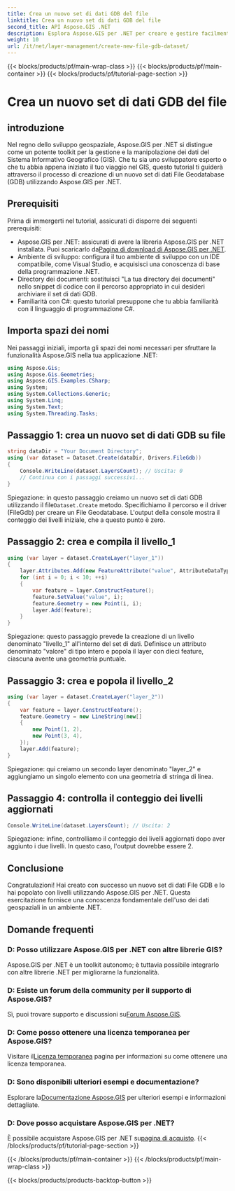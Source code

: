 ```yaml
---
title: Crea un nuovo set di dati GDB del file
linktitle: Crea un nuovo set di dati GDB del file
second_title: API Aspose.GIS .NET
description: Esplora Aspose.GIS per .NET per creare e gestire facilmente set di dati GIS. Scaricalo ora per uno sviluppo geospaziale senza interruzioni. #Aspose #GIS
weight: 10
url: /it/net/layer-management/create-new-file-gdb-dataset/
---
```


{{< blocks/products/pf/main-wrap-class >}}
{{< blocks/products/pf/main-container >}}
{{< blocks/products/pf/tutorial-page-section >}}

# Crea un nuovo set di dati GDB del file

## introduzione
Nel regno dello sviluppo geospaziale, Aspose.GIS per .NET si distingue come un potente toolkit per la gestione e la manipolazione dei dati del Sistema Informativo Geografico (GIS). Che tu sia uno sviluppatore esperto o che tu abbia appena iniziato il tuo viaggio nel GIS, questo tutorial ti guiderà attraverso il processo di creazione di un nuovo set di dati File Geodatabase (GDB) utilizzando Aspose.GIS per .NET.
## Prerequisiti
Prima di immergerti nel tutorial, assicurati di disporre dei seguenti prerequisiti:
-  Aspose.GIS per .NET: assicurati di avere la libreria Aspose.GIS per .NET installata. Puoi scaricarlo da[Pagina di download di Aspose.GIS per .NET](https://releases.aspose.com/gis/net/).
- Ambiente di sviluppo: configura il tuo ambiente di sviluppo con un IDE compatibile, come Visual Studio, e acquisisci una conoscenza di base della programmazione .NET.
- Directory dei documenti: sostituisci "La tua directory dei documenti" nello snippet di codice con il percorso appropriato in cui desideri archiviare il set di dati GDB.
- Familiarità con C#: questo tutorial presuppone che tu abbia familiarità con il linguaggio di programmazione C#.
## Importa spazi dei nomi
Nei passaggi iniziali, importa gli spazi dei nomi necessari per sfruttare la funzionalità Aspose.GIS nella tua applicazione .NET:
```csharp
using Aspose.Gis;
using Aspose.Gis.Geometries;
using Aspose.GIS.Examples.CSharp;
using System;
using System.Collections.Generic;
using System.Linq;
using System.Text;
using System.Threading.Tasks;
```
## Passaggio 1: crea un nuovo set di dati GDB su file
```csharp
string dataDir = "Your Document Directory";
using (var dataset = Dataset.Create(dataDir, Drivers.FileGdb))
{
    Console.WriteLine(dataset.LayersCount); // Uscita: 0
    // Continua con i passaggi successivi...
}
```
 Spiegazione: in questo passaggio creiamo un nuovo set di dati GDB utilizzando il file`Dataset.Create` metodo. Specifichiamo il percorso e il driver (FileGdb) per creare un File Geodatabase. L'output della console mostra il conteggio dei livelli iniziale, che a questo punto è zero.
## Passaggio 2: crea e compila il livello_1
```csharp
using (var layer = dataset.CreateLayer("layer_1"))
{
    layer.Attributes.Add(new FeatureAttribute("value", AttributeDataType.Integer));
    for (int i = 0; i < 10; ++i)
    {
        var feature = layer.ConstructFeature();
        feature.SetValue("value", i);
        feature.Geometry = new Point(i, i);
        layer.Add(feature);
    }
}
```
Spiegazione: questo passaggio prevede la creazione di un livello denominato "livello_1" all'interno del set di dati. Definisce un attributo denominato "valore" di tipo intero e popola il layer con dieci feature, ciascuna avente una geometria puntuale.
## Passaggio 3: crea e popola il livello_2
```csharp
using (var layer = dataset.CreateLayer("layer_2"))
{
    var feature = layer.ConstructFeature();
    feature.Geometry = new LineString(new[]
    {
        new Point(1, 2),
        new Point(3, 4),
    });
    layer.Add(feature);
}
```
Spiegazione: qui creiamo un secondo layer denominato "layer_2" e aggiungiamo un singolo elemento con una geometria di stringa di linea.
## Passaggio 4: controlla il conteggio dei livelli aggiornati
```csharp
Console.WriteLine(dataset.LayersCount); // Uscita: 2
```
Spiegazione: infine, controlliamo il conteggio dei livelli aggiornati dopo aver aggiunto i due livelli. In questo caso, l'output dovrebbe essere 2.
## Conclusione
Congratulazioni! Hai creato con successo un nuovo set di dati File GDB e lo hai popolato con livelli utilizzando Aspose.GIS per .NET. Questa esercitazione fornisce una conoscenza fondamentale dell'uso dei dati geospaziali in un ambiente .NET.
## Domande frequenti
### D: Posso utilizzare Aspose.GIS per .NET con altre librerie GIS?
Aspose.GIS per .NET è un toolkit autonomo; è tuttavia possibile integrarlo con altre librerie .NET per migliorarne la funzionalità.
### D: Esiste un forum della community per il supporto di Aspose.GIS?
 Sì, puoi trovare supporto e discussioni su[Forum Aspose.GIS](https://forum.aspose.com/c/gis/33).
### D: Come posso ottenere una licenza temporanea per Aspose.GIS?
 Visitare il[Licenza temporanea](https://purchase.aspose.com/temporary-license/) pagina per informazioni su come ottenere una licenza temporanea.
### D: Sono disponibili ulteriori esempi e documentazione?
 Esplorare la[Documentazione Aspose.GIS](https://reference.aspose.com/gis/net/) per ulteriori esempi e informazioni dettagliate.
### D: Dove posso acquistare Aspose.GIS per .NET?
 È possibile acquistare Aspose.GIS per .NET su[pagina di acquisto](https://purchase.aspose.com/buy).
{{< /blocks/products/pf/tutorial-page-section >}}

{{< /blocks/products/pf/main-container >}}
{{< /blocks/products/pf/main-wrap-class >}}

{{< blocks/products/products-backtop-button >}}
